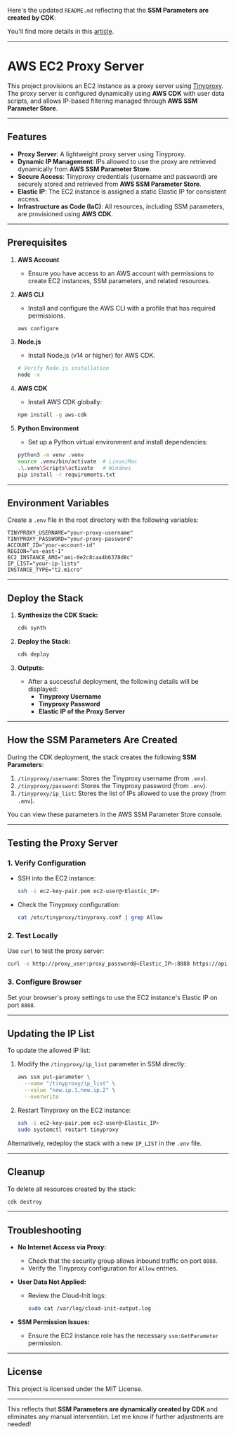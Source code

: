 Here's the updated `README.md` reflecting that the **SSM Parameters are created by CDK**:

You'll find more details in this [article](https://medium.com/@halilural5/overcoming-binance-trading-static-ip-challenges-with-aws-ec2-proxy-server-22983976a581).

---

# **AWS EC2 Proxy Server**

This project provisions an EC2 instance as a proxy server using [Tinyproxy](https://tinyproxy.github.io/). The proxy server is configured dynamically using **AWS CDK** with user data scripts, and allows IP-based filtering managed through **AWS SSM Parameter Store**.

---

## **Features**

- **Proxy Server**: A lightweight proxy server using Tinyproxy.
- **Dynamic IP Management**: IPs allowed to use the proxy are retrieved dynamically from **AWS SSM Parameter Store**.
- **Secure Access**: Tinyproxy credentials (username and password) are securely stored and retrieved from **AWS SSM Parameter Store**.
- **Elastic IP**: The EC2 instance is assigned a static Elastic IP for consistent access.
- **Infrastructure as Code (IaC)**: All resources, including SSM parameters, are provisioned using **AWS CDK**.

---

## **Prerequisites**

1. **AWS Account**
   - Ensure you have access to an AWS account with permissions to create EC2 instances, SSM parameters, and related resources.

2. **AWS CLI**
   - Install and configure the AWS CLI with a profile that has required permissions.
   ```bash
   aws configure
   ```

3. **Node.js**
   - Install Node.js (v14 or higher) for AWS CDK.
   ```bash
   # Verify Node.js installation
   node -v
   ```

4. **AWS CDK**
   - Install AWS CDK globally:
   ```bash
   npm install -g aws-cdk
   ```

5. **Python Environment**
   - Set up a Python virtual environment and install dependencies:
   ```bash
   python3 -m venv .venv
   source .venv/bin/activate  # Linux/Mac
   .\.venv\Scripts\activate   # Windows
   pip install -r requirements.txt
   ```

---

## **Environment Variables**

Create a `.env` file in the root directory with the following variables:

```env
TINYPROXY_USERNAME="your-proxy-username"
TINYPROXY_PASSWORD="your-proxy-password"
ACCOUNT_ID="your-account-id"
REGION="us-east-1"
EC2_INSTANCE_AMI="ami-0e2c8caa4b6378d8c"
IP_LIST="your-ip-lists"
INSTANCE_TYPE="t2.micro"
```

---

## **Deploy the Stack**

1. **Synthesize the CDK Stack:**
   ```bash
   cdk synth
   ```

2. **Deploy the Stack:**
   ```bash
   cdk deploy
   ```

3. **Outputs:**
   - After a successful deployment, the following details will be displayed:
     - **Tinyproxy Username**
     - **Tinyproxy Password**
     - **Elastic IP of the Proxy Server**

---

## **How the SSM Parameters Are Created**

During the CDK deployment, the stack creates the following **SSM Parameters**:

1. `/tinyproxy/username`: Stores the Tinyproxy username (from `.env`).
2. `/tinyproxy/password`: Stores the Tinyproxy password (from `.env`).
3. `/tinyproxy/ip_list`: Stores the list of IPs allowed to use the proxy (from `.env`).

You can view these parameters in the AWS SSM Parameter Store console.

---

## **Testing the Proxy Server**

### **1. Verify Configuration**
- SSH into the EC2 instance:
  ```bash
  ssh -i ec2-key-pair.pem ec2-user@<Elastic_IP>
  ```
- Check the Tinyproxy configuration:
  ```bash
  cat /etc/tinyproxy/tinyproxy.conf | grep Allow
  ```

### **2. Test Locally**
Use `curl` to test the proxy server:
```bash
curl -x http://proxy_user:proxy_password@<Elastic_IP>:8888 https://api.ipify.org
```

### **3. Configure Browser**
Set your browser's proxy settings to use the EC2 instance's Elastic IP on port `8888`.

---

## **Updating the IP List**

To update the allowed IP list:
1. Modify the `/tinyproxy/ip_list` parameter in SSM directly:
   ```bash
   aws ssm put-parameter \
     --name "/tinyproxy/ip_list" \
     --value "new.ip.1,new.ip.2" \
     --overwrite
   ```
2. Restart Tinyproxy on the EC2 instance:
   ```bash
   ssh -i ec2-key-pair.pem ec2-user@<Elastic_IP>
   sudo systemctl restart tinyproxy
   ```

Alternatively, redeploy the stack with a new `IP_LIST` in the `.env` file.

---

## **Cleanup**

To delete all resources created by the stack:
```bash
cdk destroy
```

---

## **Troubleshooting**

- **No Internet Access via Proxy:**
  - Check that the security group allows inbound traffic on port `8888`.
  - Verify the Tinyproxy configuration for `Allow` entries.

- **User Data Not Applied:**
  - Review the Cloud-Init logs:
    ```bash
    sudo cat /var/log/cloud-init-output.log
    ```

- **SSM Permission Issues:**
  - Ensure the EC2 instance role has the necessary `ssm:GetParameter` permission.

---

## **License**

This project is licensed under the MIT License.

---

This reflects that **SSM Parameters are dynamically created by CDK** and eliminates any manual intervention. Let me know if further adjustments are needed!
